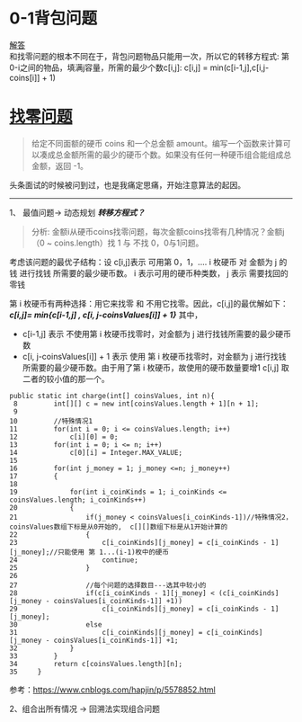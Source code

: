 # 0-1背包问题
[解答](https://www.cnblogs.com/xym4869/p/8513801.html)  
和找零问题的根本不同在于，背包问题物品只能用一次，所以它的转移方程式:
第0-i之间的物品，填满j容量，所需的最少个数c[i,j]:
c[i,j] = min(c[i-1,j],c[i,j-coins[i]] + 1)

# [找零问题](https://leetcode-cn.com/problems/coin-change/submissions/)
> 给定不同面额的硬币 coins 和一个总金额 amount。编写一个函数来计算可以凑成总金额所需的最少的硬币个数。如果没有任何一种硬币组合能组成总金额，返回 -1。

头条面试的时候被问到过，也是我痛定思痛，开始注意算法的起因。
***  
1、 最值问题-> 动态规划
***转移方程式？***
> 分析: 金额i从硬币coins找零问题，每次金额coins找零有几种情况？金额j（0 ~ coins.length）找 1 与 不找 0，0与1问题。

考虑该问题的最优子结构：设 c[i,j]表示 可用第 0，1，.... i 枚硬币 对 金额为 j 的钱 进行找钱 所需要的最少硬币数。
i 表示可用的硬币种类数， j 表示 需要找回的零钱

第 i 枚硬币有两种选择：用它来找零 和 不用它找零。因此，c[i,j]的最优解如下：
***c[i,j]= min{c[i-1,j] , c[i, j-coinsValues[i]] + 1}***   其中，
* c[i-1,j] 表示 不使用第 i 枚硬币找零时，对金额为 j 进行找钱所需要的最少硬币数
* c[i, j-coinsValues[i]] + 1 表示 使用 第 i 枚硬币找零时，对金额为 j 进行找钱所需要的最少硬币数。由于用了第 i 枚硬币，故使用的硬币数量要增1
c[i,j] 取二者的较小值的那一个。
```
public static int charge(int[] coinsValues, int n){
 8         int[][] c = new int[coinsValues.length + 1][n + 1];
 9         
10         //特殊情况1
11         for(int i = 0; i <= coinsValues.length; i++)
12             c[i][0] = 0;
13         for(int i = 0; i <= n; i++)
14             c[0][i] = Integer.MAX_VALUE;
15         
16         for(int j_money = 1; j_money <=n; j_money++)
17         {
18             
19             for(int i_coinKinds = 1; i_coinKinds <= coinsValues.length; i_coinKinds++)
20             {
21                 if(j_money < coinsValues[i_coinKinds-1])//特殊情况2，coinsValues数组下标是从0开始的,  c[][]数组下标是从1开始计算的
22                 {
23                     c[i_coinKinds][j_money] = c[i_coinKinds - 1][j_money];//只能使用 第 1...(i-1)枚中的硬币
24                     continue;
25                 }
26                 
27                 //每个问题的选择数目---选其中较小的
28                 if(c[i_coinKinds - 1][j_money] < (c[i_coinKinds][j_money - coinsValues[i_coinKinds-1]] +1))
29                     c[i_coinKinds][j_money] = c[i_coinKinds - 1][j_money];
30                 else
31                     c[i_coinKinds][j_money] = c[i_coinKinds][j_money - coinsValues[i_coinKinds-1]] +1;
32             }
33         }
34         return c[coinsValues.length][n];
35     }
```
参考：https://www.cnblogs.com/hapjin/p/5578852.html

2、组合出所有情况 -> 回溯法实现组合问题




